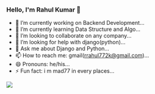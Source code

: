 ### Hello, I'm Rahul Kumar 👋

- 🔭 I’m currently working on Backend Development...
- 🌱 I’m currently learning Data Structure and Algo...
- 👯 I’m looking to collaborate on any company...
- 🤔 I’m looking for help with django(python)...
- 💬 Ask me about Django and Python...
- 📫 How to reach me: gmail(rrahul772k@gmail.com)...
- 😄 Pronouns: he/his...
- ⚡ Fun fact: i m mad77 in every places...


<img src = "https://github-readme-stats.vercel.app/api?username=raHul-77k&&show_icons=true&title_color=ffffff&icon_color=bb2acf&text_color=daf7dc&bg_color=151515">
<a href="https://github.com/raHul-77k%22%3E
  <img align="center" src="https://github-readme-stats.vercel.app/api/top-langs/?username=raHul-77k&theme=light&hide_langs_below=1" />
</a>
<a href="https://github.com/raHul-77k%22%3E
 <img align="center" src="https://github-readme-stats.vercel.app/api?username=raHul-77k&show_icons=true&theme=light&line_height=27" alt="Rahul's github stats"/>
</a>
